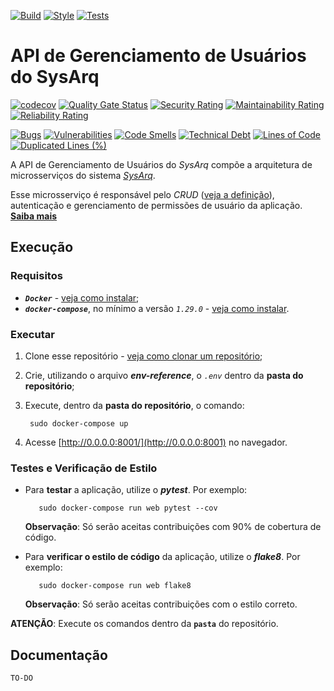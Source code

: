 [![Build](https://github.com/fga-eps-mds/2021.1-PC-GO1-Profile/workflows/Compilação/badge.svg)](https://github.com/fga-eps-mds/2021.1-PC-GO1-Profile/actions/workflows/build.yml)
[![Style](https://github.com/fga-eps-mds/2021.1-PC-GO1-Profile/workflows/Estilo/badge.svg)](https://github.com/fga-eps-mds/2021.1-PC-GO1-Profile/actions/workflows/style.yml)
[![Tests](https://github.com/fga-eps-mds/2021.1-PC-GO1-Profile/workflows/Testes/badge.svg)](https://github.com/fga-eps-mds/2021.1-PC-GO1-Profile/actions/workflows/test.yml)

# API de Gerenciamento de Usuários do SysArq

[![codecov](https://codecov.io/gh/fga-eps-mds/2021.1-PC-GO1-Profile/branch/main/graph/badge.svg?token=ZHK3M2DEQ9)](https://codecov.io/gh/fga-eps-mds/2021.1-PC-GO1-Profile)
[![Quality Gate Status](https://sonarcloud.io/api/project_badges/measure?project=fga-eps-mds_2021.1-PC-GO1-Profile&metric=alert_status)](https://sonarcloud.io/dashboard?id=fga-eps-mds_2021.1-PC-GO1-Profile)
[![Security Rating](https://sonarcloud.io/api/project_badges/measure?project=fga-eps-mds_2021.1-PC-GO1-Profile&metric=security_rating)](https://sonarcloud.io/dashboard?id=fga-eps-mds_2021.1-PC-GO1-Profile)
[![Maintainability Rating](https://sonarcloud.io/api/project_badges/measure?project=fga-eps-mds_2021.1-PC-GO1-Profile&metric=sqale_rating)](https://sonarcloud.io/dashboard?id=fga-eps-mds_2021.1-PC-GO1-Profile)
[![Reliability Rating](https://sonarcloud.io/api/project_badges/measure?project=fga-eps-mds_2021.1-PC-GO1-Profile&metric=reliability_rating)](https://sonarcloud.io/dashboard?id=fga-eps-mds_2021.1-PC-GO1-Profile)

[![Bugs](https://sonarcloud.io/api/project_badges/measure?project=fga-eps-mds_2021.1-PC-GO1-Profile&metric=bugs)](https://sonarcloud.io/dashboard?id=fga-eps-mds_2021.1-PC-GO1-Profile)
[![Vulnerabilities](https://sonarcloud.io/api/project_badges/measure?project=fga-eps-mds_2021.1-PC-GO1-Profile&metric=vulnerabilities)](https://sonarcloud.io/dashboard?id=fga-eps-mds_2021.1-PC-GO1-Profile)
[![Code Smells](https://sonarcloud.io/api/project_badges/measure?project=fga-eps-mds_2021.1-PC-GO1-Profile&metric=code_smells)](https://sonarcloud.io/dashboard?id=fga-eps-mds_2021.1-PC-GO1-Profile)
[![Technical Debt](https://sonarcloud.io/api/project_badges/measure?project=fga-eps-mds_2021.1-PC-GO1-Profile&metric=sqale_index)](https://sonarcloud.io/dashboard?id=fga-eps-mds_2021.1-PC-GO1-Profile)
[![Lines of Code](https://sonarcloud.io/api/project_badges/measure?project=fga-eps-mds_2021.1-PC-GO1-Profile&metric=ncloc)](https://sonarcloud.io/dashboard?id=fga-eps-mds_2021.1-PC-GO1-Profile)
[![Duplicated Lines (%)](https://sonarcloud.io/api/project_badges/measure?project=fga-eps-mds_2021.1-PC-GO1-Profile&metric=duplicated_lines_density)](https://sonarcloud.io/dashboard?id=fga-eps-mds_2021.1-PC-GO1-Profile)

A API de Gerenciamento de Usuários do *SysArq* compõe a arquitetura de microsserviços do sistema *[SysArq](https://fga-eps-mds.github.io/2021.1-PC-GO1/)*.

Esse microsserviço é responsável pelo *CRUD* ([veja a definição](https://developer.mozilla.org/pt-BR/docs/Glossary/CRUD)), autenticação e gerenciamento de permissões de usuário da aplicação. **[Saiba mais](https://fga-eps-mds.github.io/2021.1-PC-GO1/documentation/)**

## Execução

### Requisitos
 - ***`Docker`*** - [veja como instalar](https://docs.docker.com/engine/install/);
 - ***`docker-compose`***, no mínimo a versão *`1.29.0`* - [veja como instalar](https://docs.docker.com/compose/install/).

### Executar

1. Clone esse repositório - [veja como clonar um repositório](https://docs.github.com/pt/github/creating-cloning-and-archiving-repositories/cloning-a-repository-from-github/cloning-a-repository);

2. Crie, utilizando o arquivo ***env-reference***, o *`.env`* dentro da **pasta do repositório**;

3. Execute, dentro da **pasta do repositório**, o comando:
   ```
    sudo docker-compose up
   ```

4. Acesse [http://0.0.0.0:8001/](http://0.0.0.0:8001) no navegador. 

### Testes e Verificação de Estilo

-  Para **testar** a aplicação, utilize o ***pytest***. Por exemplo:
   ```
      sudo docker-compose run web pytest --cov
   ```
   **Observação**: Só serão aceitas contribuições com 90% de cobertura de código.

- Para **verificar o estilo de código** da aplicação, utilize o ***flake8***. Por exemplo:
   ```
      sudo docker-compose run web flake8
   ```
   **Observação**: Só serão aceitas contribuições com o estilo correto.

**ATENÇÃO**: Execute os comandos dentro da **`pasta`** do repositório.

## Documentação

`TO-DO`
